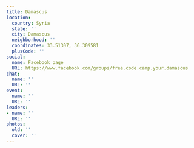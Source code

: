 ```yaml
---
title: Damascus
location:
  country: Syria
  state: ''
  city: Damascus
  neighborhood: ''
  coordinates: 33.51307, 36.309581
  plusCode: ''
social:
  name: Facebook page
  URL: https://www.facebook.com/groups/free.code.camp.your.damascus
chat:
  name: ''
  URL: ''
event:
  name: ''
  URL: ''
leaders:
- name: ''
  URL: ''
photos:
  old: ''
  cover: ''
---
```

